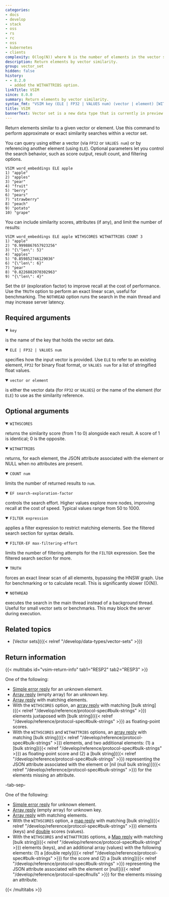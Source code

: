 ```yaml
---
categories:
- docs
- develop
- stack
- oss
- rs
- rc
- oss
- kubernetes
- clients
complexity: O(log(N)) where N is the number of elements in the vector set.
description: Return elements by vector similarity.
group: vector_set
hidden: false
history:
- - 8.2.0
  - added the WITHATTRIBS option.
linkTitle: VSIM
since: 8.0.0
summary: Return elements by vector similarity.
syntax_fmt: "VSIM key (ELE | FP32 | VALUES num) (vector | element) [WITHSCORES] [WITHATTRIBS] [COUNT num]\n  [EF search-exploration-factor] [FILTER expression] [FILTER-EF max-filtering-effort] [TRUTH] [NOTHREAD] [EPSILON]"
title: VSIM
bannerText: Vector set is a new data type that is currently in preview and may be subject to change.
---
```


Return elements similar to a given vector or element. Use this command to perform approximate or exact similarity searches within a vector set.

You can query using either a vector (via `FP32` or `VALUES num`) or by referencing another element (using `ELE`). Optional parameters let you control the search behavior, such as score output, result count, and filtering options.

```shell
VSIM word_embeddings ELE apple
1) "apple"
2) "apples"
3) "pear"
4) "fruit"
5) "berry"
6) "pears"
7) "strawberry"
8) "peach"
9) "potato"
10) "grape"
```

You can include similarity scores, attributes (if any), and limit the number of results:

```shell
VSIM word_embeddings ELE apple WITHSCORES WITHATTRIBS COUNT 3
1) "apple"
2) "0.9998867657923256"
3) "{\"len\": 5}"
4) "apples"
5) "0.859852746129036"
6) "{\"len\": 6}"
7) "pear"
8) "0.8226882070302963"
9) "{\"len\": 4}"
```

Set the `EF` (exploration factor) to improve recall at the cost of performance. Use the `TRUTH` option to perform an exact linear scan, useful for benchmarking. The `NOTHREAD` option runs the search in the main thread and may increase server latency.

## Required arguments

<details open>
<summary><code>key</code></summary>

is the name of the key that holds the vector set data.
</details>

<details open>
<summary><code>ELE | FP32 | VALUES num</code></summary>

specifies how the input vector is provided. Use `ELE` to refer to an existing element, `FP32` for binary float format, or `VALUES num` for a list of stringified float values.
</details>

<details open>
<summary><code>vector or element</code></summary>

is either the vector data (for `FP32` or `VALUES`) or the name of the element (for `ELE`) to use as the similarity reference.
</details>

## Optional arguments

<details open>
<summary><code>WITHSCORES</code></summary>

returns the similarity score (from 1 to 0) alongside each result. A score of 1 is identical; 0 is the opposite.
</details>

<details open>
<summary><code>WITHATTRIBS</code></summary>

returns, for each element, the JSON attribute associated with the element or NULL when no attributes are present.
</details>

<details open>
<summary><code>COUNT num</code></summary>

limits the number of returned results to `num`.
</details>

<details open>
<summary><code>EF search-exploration-factor</code></summary>

controls the search effort. Higher values explore more nodes, improving recall at the cost of speed. Typical values range from 50 to 1000.
</details>

<details open>
<summary><code>FILTER expression</code></summary>

applies a filter expression to restrict matching elements. See the filtered search section for syntax details.
</details>

<details open>
<summary><code>FILTER-EF max-filtering-effort</code></summary>

limits the number of filtering attempts for the `FILTER` expression. See the filtered search section for more.
</details>

<details open>
<summary><code>TRUTH</code></summary>

forces an exact linear scan of all elements, bypassing the HNSW graph. Use for benchmarking or to calculate recall. This is significantly slower (O(N)).
</details>

<details open>
<summary><code>NOTHREAD</code></summary>

executes the search in the main thread instead of a background thread. Useful for small vector sets or benchmarks. This may block the server during execution.
</details>

## Related topics

- [Vector sets]({{< relref "/develop/data-types/vector-sets" >}})

## Return information

{{< multitabs id="vsim-return-info" 
    tab1="RESP2" 
    tab2="RESP3" >}}

One of the following:
* [Simple error reply](../../develop/reference/protocol-spec/#simple-errors) for an unknown element.
* [Array reply](../../develop/reference/protocol-spec#arrays) (empty array) for an unknown key.
* [Array reply](../../develop/reference/protocol-spec#arrays) with matching elements.
* With the `WITHSCORES` option, an [array reply](../../develop/reference/protocol-spec#arrays) with matching [bulk string]({{< relref "/develop/reference/protocol-spec#bulk-strings" >}}) elements juxtaposed with [bulk string]({{< relref "/develop/reference/protocol-spec#bulk-strings" >}}) as floating-point scores.
* With the `WITHSCORES` and `WITHATTRIBS` options, an [array reply](../../develop/reference/protocol-spec#arrays) with matching [bulk string]({{< relref "/develop/reference/protocol-spec#bulk-strings" >}}) elements, and two additional elements: (1) a [bulk string]({{< relref "/develop/reference/protocol-spec#bulk-strings" >}}) as floating-point score and (2) a [bulk string]({{< relref "/develop/reference/protocol-spec#bulk-strings" >}}) representing the JSON attribute associated with the element or [nil (null bulk string)]({{< relref "/develop/reference/protocol-spec#bulk-strings" >}}) for the elements missing an attribute.

-tab-sep-

One of the following:
* [Simple error reply](../../develop/reference/protocol-spec/#simple-errors) for unknown element.
* [Array reply](../../develop/reference/protocol-spec#arrays) (empty array) for unknown key.
* [Array reply](../../develop/reference/protocol-spec#arrays) with matching elements.
* With the `WITHSCORES` option, a [map reply](../../develop/reference/protocol-spec#maps) with matching [bulk string]({{< relref "/develop/reference/protocol-spec#bulk-strings" >}}) elements (keys) and  [double](../../develop/reference/protocol-spec#doubles) scores (values).
* With the `WITHSCORES` and `WITHATTRIBS` options, a [Map reply](../../develop/reference/protocol-spec#maps) with matching [bulk string]({{< relref "/develop/reference/protocol-spec#bulk-strings" >}}) elements (keys), and an additional array (values) with the following elements: (1) a [double reply]({{< relref "/develop/reference/protocol-spec#bulk-strings" >}})  for the score and (2) a [bulk string]({{< relref "/develop/reference/protocol-spec#bulk-strings" >}}) representing the JSON attribute associated with the element or [null]({{< relref "/develop/reference/protocol-spec#nulls" >}}) for the elements missing an attribute.

{{< /multitabs >}}
